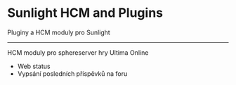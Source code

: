 # Sunlight HCM and Plugins
Pluginy a HCM moduly pro Sunlight
<hr>

HCM moduly pro sphereserver hry Ultima Online
* Web status
* Vypsání posledních příspěvků na foru

